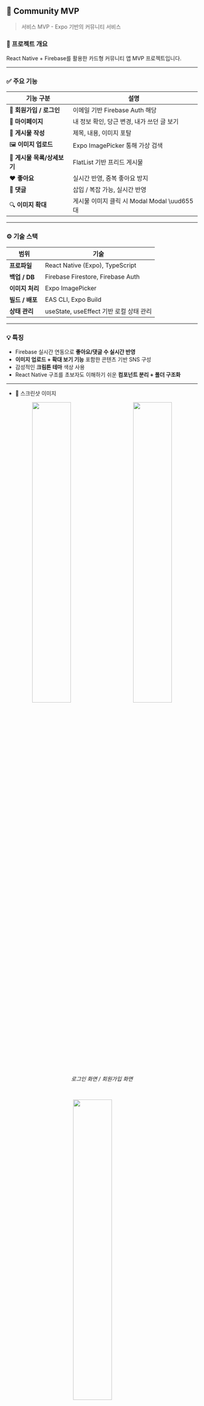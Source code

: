 ## 📝 Community MVP

> 서비스 MVP - Expo 기반의 커뮤니티 서비스

### 📌 프로젝트 개요

React Native + Firebase를 활용한 카드형 커뮤니티 앱 MVP 프로젝트입니다.

---

### ✅ 주요 기능

| 기능 구분              | 설명                                 |
| ------------------ | ---------------------------------- |
| 🔐 **회원가입 / 로그인**  | 이메일 기반 Firebase Auth 해당            |
| 👤 **마이페이지**       | 내 정보 확인, 당근 변경, 내가 쓰던 글 보기         |
| 📝 **게시물 작성**      | 제목, 내용, 이미지 포탈                     |
| 🖼 **이미지 업로드**     | Expo ImagePicker 통해 가상 검색          |
| 📒 **게시물 목록/상세보기** | FlatList 기반 프리드 게시물                |
| ❤️ **좋아요**         | 실시간 반영, 중복 좋아요 방지                  |
| 💬 **댓글**          | 삽입 / 복잡 가능, 실시간 반영                 |
| 🔍 **이미지 확대**      | 게시물 이미지 클릭 시 Modal  Modal \uud655대 |

---

### ⚙️ 기술 스택

| 범위          | 기술                                |
| ----------- | --------------------------------- |
| **프로파일**    | React Native (Expo), TypeScript   |
| **백업 / DB** | Firebase Firestore, Firebase Auth |
| **이미지 처리**  | Expo ImagePicker                  |
| **빌드 / 배포** | EAS CLI, Expo Build               |
| **상태 관리**   | useState, useEffect 기반 로컬 상태 관리   |

---

### 💡 특징

* Firebase 실시간 연동으로 **좋아요/댓글 수 실시간 반영**
* **이미지 업로드 + 확대 보기 기능** 포함한 콘텐츠 기반 SNS 구성
* 감성적인 **크림톤 테마** 색상 사용
* React Native 구조를 초보자도 이해하기 쉬운 **컴포넌트 분리 + 폴더 구조화**

---

* 📸 스크린샷 이미지

<p align="center"> 
  <img src="./community-mvp/assets/images/로그인.jpg" width="45%" style="margin-right: 3%;"/> 
    &nbsp;&nbsp;&nbsp;&nbsp;
  <img src="./community-mvp/assets/images/회원가입.jpg" width="45%" /> 
</p>

<p align="center">
  <i>로그인 화면 / 회원가입 화면</i>
</p>

<br/>

<p align="center"> 
  <img src="./community-mvp/assets/images/홈화면.jpg" width="45%" style="margin-right: 30px;"/> 
    &nbsp;&nbsp;&nbsp;&nbsp;
  <img src="./community-mvp/assets/images/게시글상세.jpg" width="45%" /> 
</p>

<p align="center">
  <i>홈 화면 / 게시글 상세</i>
</p>

<br/>

<p align="center"> 
  <img src="./community-mvp/assets/images/마이페이지.jpg" width="45%" style="margin-right: 30px;"/> 
    &nbsp;&nbsp;&nbsp;&nbsp;
  <img src="./community-mvp/assets/images/마이페이지2.jpg" width="45%" /> 
</p>

<p align="center">
  <i>마이페이지 화면 / 회원정보수정 & 내가 쓴 글 확인</i>
</p>

<br/>

<p align="center"> 
  <img src="./community-mvp/assets/images/글작성.jpg" width="45%" /> 
</p>

<p align="center">
  <i>글 작성 화면</i>
</p>


### 🛠️ 실행 방법

```bash
# Expo 설치
npm install -g expo-cli

# 의존성 설치
npm install

# 실행
npm start
```

> Android/iOS 기기에서 Expo Go 어플 다운로드 후 QR 실행 혹은 `eas build -p android` 로 APK 빌드 가능

---

### 🔐 Firebase 설정

Firebase 콘솔에서 발급받은 config를 `/services/firebase.ts`에 다음과 같이 입력하세요:

```ts
const firebaseConfig = {
  apiKey: "...",
  authDomain: "...",
  ...
};
```

---

> 본 프로젝트는 커뮤니티 게시판 MVP로 개발되었으며, 핵심 기능 구현을 중점으로 구성되었습니다.
